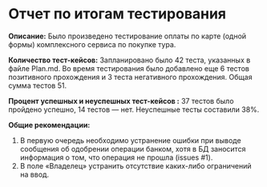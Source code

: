# Отчет по итогам тестирования
	
**Описание:**
Было произведено тестирование оплаты по карте (одной формы) комплексного сервиса по покупке тура. 

**Количество тест-кейсов:**
Запланировано было 42 теста, указанных в файле Plan.md. Во время тестирования было добавлено еще 6 тестов позитивного прохождения и 3 теста негативного прохождения. Общая сумма тестов 51.

**Процент успешных и неуспешных тест-кейсов :**
37 тестов было пройдено успешно, 14 тестов — нет. 
Неуспешные тесты составили 38%.

**Общие рекомендации:**
1. В первую очередь необходимо устранение ошибки при выводе сообщения об одобрении операции банком, хотя в БД заносится информация о том, что операция не прошла (issues #1).
1. В поле «Владелец» устранить отсутствие каких-либо ограничений на ввод.
